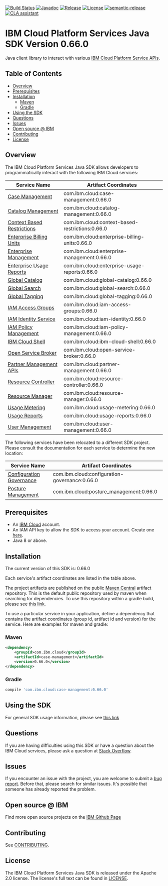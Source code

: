 [![Build Status](https://github.com/IBM/platform-services-java-sdk/actions/workflows/build.yaml/badge.svg)](https://github.com/IBM/platform-services-java-sdk/actions/workflows/build.yaml)
[![Javadoc](https://img.shields.io/static/v1?label=javadoc&message=latest&color=blue)](https://ibm.github.io/platform-services-java-sdk/docs/latest)
[![Release](https://img.shields.io/github/v/release/IBM/platform-services-java-sdk)](https://github.com/IBM/platform-services-java-sdk/releases/latest)
[![License](https://img.shields.io/badge/License-Apache%202.0-blue.svg)](https://opensource.org/licenses/Apache-2.0)
[![semantic-release](https://img.shields.io/badge/%20%20%F0%9F%93%A6%F0%9F%9A%80-semantic--release-e10079.svg)](https://github.com/semantic-release/semantic-release)
[![CLA assistant](https://cla-assistant.io/readme/badge/IBM/platform-services-java-sdk)](https://cla-assistant.io/IBM/platform-services-java-sdk)



# IBM Cloud Platform Services Java SDK Version 0.66.0

Java client library to interact with various 
[IBM Cloud Platform Service APIs](https://cloud.ibm.com/docs?tab=api-docs&category=platform_services).

## Table of Contents

<!--
  The TOC below is generated using the `markdown-toc` node package.

      https://github.com/jonschlinkert/markdown-toc

  You should regenerate the TOC after making changes to this file.

      npx markdown-toc --maxdepth 4 -i README.md
  -->

<!-- toc -->

- [Overview](#overview)
- [Prerequisites](#prerequisites)
- [Installation](#installation)
  * [Maven](#maven)
  * [Gradle](#gradle)
- [Using the SDK](#using-the-sdk)
- [Questions](#questions)
- [Issues](#issues)
- [Open source @ IBM](#open-source--ibm)
- [Contributing](#contributing)
- [License](#license)

<!-- tocstop -->

## Overview

The IBM Cloud Platform Services Java SDK allows developers to programmatically interact with the following IBM Cloud services:

Service Name | Artifact Coordinates
--- | --- 
[Case Management](https://cloud.ibm.com/apidocs/case-management?code=java) | com.ibm.cloud:case-management:0.66.0
[Catalog Management](https://cloud.ibm.com/apidocs/resource-catalog/private-catalog?code=java) | com.ibm.cloud:catalog-management:0.66.0
[Context Based Restrictions](https://cloud.ibm.com/apidocs/context-based-restrictions?code=java) | com.ibm.cloud:context-based-restrictions:0.66.0
[Enterprise Billing Units](https://cloud.ibm.com/apidocs/enterprise-apis/billing-unit?code=java) | com.ibm.cloud:enterprise-billing-units:0.66.0
[Enterprise Management](https://cloud.ibm.com/apidocs/enterprise-apis/enterprise?code=java) | com.ibm.cloud:enterprise-management:0.66.0
[Enterprise Usage Reports](https://cloud.ibm.com/apidocs/enterprise-apis/resource-usage-reports?code=java) | com.ibm.cloud:enterprise-usage-reports:0.66.0
[Global Catalog](https://cloud.ibm.com/apidocs/resource-catalog/global-catalog?code=java) | com.ibm.cloud:global-catalog:0.66.0
[Global Search](https://cloud.ibm.com/apidocs/search?code=java) | com.ibm.cloud:global-search:0.66.0
[Global Tagging](https://cloud.ibm.com/apidocs/tagging?code=java) | com.ibm.cloud:global-tagging:0.66.0
[IAM Access Groups](https://cloud.ibm.com/apidocs/iam-access-groups?code=java) | com.ibm.cloud:iam-access-groups:0.66.0
[IAM Identity Service](https://cloud.ibm.com/apidocs/iam-identity-token-api?code=java) | com.ibm.cloud:iam-identity:0.66.0
[IAM Policy Management](https://cloud.ibm.com/apidocs/iam-policy-management?code=java) | com.ibm.cloud:iam-policy-management:0.66.0
[IBM Cloud Shell](https://cloud.ibm.com/apidocs/cloudshell?code=java) | com.ibm.cloud:ibm-cloud-shell:0.66.0
[Open Service Broker](https://cloud.ibm.com/apidocs/resource-controller/ibm-cloud-osb-api?code=java) | com.ibm.cloud:open-service-broker:0.66.0
[Partner Management APIs](https://cloud.ibm.com/apidocs/partner-apis/partner?code=go) | com.ibm.cloud:partner-management:0.66.0
[Resource Controller](https://cloud.ibm.com/apidocs/resource-controller/resource-controller?code=java) | com.ibm.cloud:resource-controller:0.66.0
[Resource Manager](https://cloud.ibm.com/apidocs/resource-controller/resource-manager?code=java) | com.ibm.cloud:resource-manager:0.66.0
[Usage Metering](https://cloud.ibm.com/apidocs/usage-metering?code=java) | com.ibm.cloud:usage-metering:0.66.0
[Usage Reports](https://cloud.ibm.com/apidocs/metering-reporting?code=java) | com.ibm.cloud:usage-reports:0.66.0
[User Management](https://cloud.ibm.com/apidocs/user-management?code=java) | com.ibm.cloud:user-management:0.66.0

The following services have been relocated to a different SDK project.
Please consult the documentation for each service to determine the new location:

Service Name | Artifact Coordinates
--- | --- 
[Configuration Governance](https://cloud.ibm.com/apidocs/security-compliance/config?code=java) | com.ibm.cloud:configuration-governance:0.66.0
[Posture Management](https://cloud.ibm.com/apidocs/security-compliance/posture?code=java) | com.ibm.cloud:posture_management:0.66.0

## Prerequisites

[ibm-cloud-onboarding]: https://cloud.ibm.com/registration

* An [IBM Cloud][ibm-cloud-onboarding] account.
* An IAM API key to allow the SDK to access your account. Create one [here](https://cloud.ibm.com/iam/apikeys).
* Java 8 or above.

## Installation
The current version of this SDK is: 0.66.0

Each service's artifact coordinates are listed in the table above.

The project artifacts are published on the public [Maven Central](https://repo1.maven.org/maven2/)
artifact repository.  This is the default public repository used by maven when searching for dependencies.
To use this repository within a gradle build, please see
[this link](https://docs.gradle.org/current/userguide/declaring_repositories.html).

To use a particular service in your application, define a dependency that contains the
artifact coordinates (group id, artifact id and version) for the service.
Here are examples for maven and gradle:

### Maven

```xml
<dependency>
    <groupId>com.ibm.cloud</groupId>
    <artifactId>case-management</artifactId>
    <version>0.66.0</version>
</dependency>
```

### Gradle
```gradle
compile 'com.ibm.cloud:case-management:0.66.0'
```

## Using the SDK
For general SDK usage information, please see [this link](https://github.com/IBM/ibm-cloud-sdk-common/blob/main/README.md)

## Questions

If you are having difficulties using this SDK or have a question about the IBM Cloud services,
please ask a question at
[Stack Overflow](http://stackoverflow.com/questions/ask?tags=ibm-cloud).

## Issues
If you encounter an issue with the project, you are welcome to submit a
[bug report](https://github.com/IBM/platform-services-java-sdk/issues).
Before that, please search for similar issues. It's possible that someone has already reported the problem.

## Open source @ IBM
Find more open source projects on the [IBM Github Page](http://ibm.github.io/)

## Contributing
See [CONTRIBUTING](CONTRIBUTING.md).

## License

The IBM Cloud Platform Services Java SDK is released under the Apache 2.0 license.
The license's full text can be found in
[LICENSE](LICENSE).
